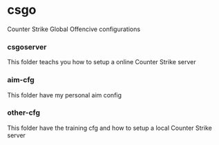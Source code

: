 # csgo
Counter Strike Global Offencive configurations

### csgoserver
This folder teachs you how to setup a online Counter Strike server

### aim-cfg
This folder have my personal aim config

### other-cfg
This folder have the training cfg and how to setup a local Counter Strike server
